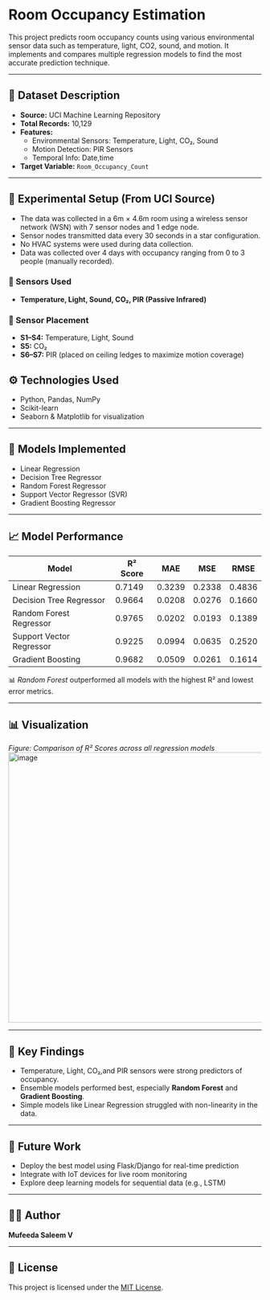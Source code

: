 
# Room Occupancy Estimation 

This project predicts room occupancy counts using various environmental sensor data such as temperature, light, CO2, sound, and motion. It implements and compares multiple regression models to find the most accurate prediction technique.

---

## 📁 Dataset Description

- **Source:** UCI Machine Learning Repository
- **Total Records:** 10,129
- **Features:**
  - Environmental Sensors: Temperature, Light, CO₂, Sound
  - Motion Detection: PIR Sensors
  - Temporal Info: Date,time
- **Target Variable:** `Room_Occupancy_Count`

---
## 🧪 Experimental Setup (From UCI Source)

- The data was collected in a 6m × 4.6m room using a wireless sensor network (WSN) with 7 sensor nodes and 1 edge node.
- Sensor nodes transmitted data every 30 seconds in a star configuration.
- No HVAC systems were used during data collection.
- Data was collected over 4 days with occupancy ranging from 0 to 3 people (manually recorded).

### 🧠 Sensors Used

- **Temperature, Light, Sound, CO₂, PIR (Passive Infrared)**

### 🧰 Sensor Placement

- **S1–S4:** Temperature, Light, Sound
- **S5:** CO₂
- **S6–S7:** PIR (placed on ceiling ledges to maximize motion coverage)

## ⚙️ Technologies Used

- Python, Pandas, NumPy
- Scikit-learn
- Seaborn & Matplotlib for visualization

---

## 🧪 Models Implemented

- Linear Regression
- Decision Tree Regressor
- Random Forest Regressor
- Support Vector Regressor (SVR)
- Gradient Boosting Regressor

---

## 📈 Model Performance

| Model                    | R² Score | MAE    | MSE    | RMSE   |
|--------------------------|----------|--------|--------|--------|
| Linear Regression        | 0.7149   | 0.3239 | 0.2338 | 0.4836 |
| Decision Tree Regressor | 0.9664   | 0.0208 | 0.0276 | 0.1660 |
| Random Forest Regressor | 0.9765   | 0.0202 | 0.0193 | 0.1389 |
| Support Vector Regressor| 0.9225   | 0.0994 | 0.0635 | 0.2520 |
| Gradient Boosting       | 0.9682   | 0.0509 | 0.0261 | 0.1614 |

📊 *Random Forest* outperformed all models with the highest R² and lowest error metrics.

---

## 📊 Visualization

*Figure: Comparison of R² Scores across all regression models*
<img width="831" height="538" alt="image" src="https://github.com/user-attachments/assets/55321819-b751-4491-949d-3ad7b47d539c" />


---

## 📌 Key Findings

- Temperature, Light, CO₂,and PIR sensors were strong predictors of occupancy.
- Ensemble models performed best, especially **Random Forest** and **Gradient Boosting**.
- Simple models like Linear Regression struggled with non-linearity in the data.
---

## 🚀 Future Work

- Deploy the best model using Flask/Django for real-time prediction
- Integrate with IoT devices for live room monitoring
- Explore deep learning models for sequential data (e.g., LSTM)
---

## 🙋‍♀️ Author

**Mufeeda Saleem V**

---

## 📜 License

This project is licensed under the [MIT License](LICENSE).

